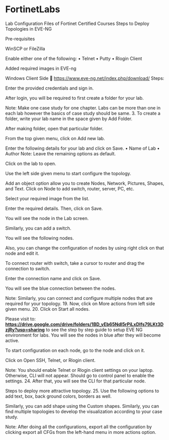 # FortinetLabs
Lab Configuration Files of Fortinet Certified Courses Steps to Deploy Topologies in EVE-NG

Pre-requisites

WinSCP or FileZilla

Enable either one of the following: • Telnet • Putty • Rlogin Client

Added required images in EVE-ng

Windows Client Side  https://www.eve-ng.net/index.php/download/ Steps:

Enter the provided credentials and sign in.

After login, you will be required to first create a folder for your lab.

Note: Make one case study for one chapter. Labs can be more than one in each lab however the basics of case study should be same. 3. To create a folder, write your lab name in the space given by Add Folder.

After making folder, open that particular folder.

From the top given menu, click on Add new lab.

Enter the following details for your lab and click on Save. • Name of Lab • Author Note: Leave the remaining options as default.

Click on the lab to open.

Use the left side given menu to start configure the topology.

Add an object option allow you to create Nodes, Network, Pictures, Shapes, and Text. Click on Node to add switch, router, server, PC, etc.

Select your required image from the list.

Enter the required details. Then, click on Save.

You will see the node in the Lab screen.

Similarly, you can add a switch.

You will see the following nodes.

Also, you can change the configuration of nodes by using right click on that node and edit it.

To connect router with switch, take a cursor to router and drag the connection to switch.

Enter the connection name and click on Save.

You will see the blue connection between the nodes.

Note: Similarly, you can connect and configure multiple nodes that are required for your topology. 19. Now, click on More actions from left side given menu. 20. Click on Start all nodes.

Please visit to: **https://drive.google.com/drive/folders/1BD_vEb65Ndl5rPiLxDIfs79LKt3DzjRy?usp=sharing** to see the step by step guide to setup EVE NG environment for labs. 
You will see the nodes in blue after they will become active.

To start configuration on each node, go to the node and click on it.

Click on Open SSH, Telnet, or Rlogin client.

Note: You should enable Telnet or Rlogin client settings on your laptop. Otherwise, CLI will not appear. Should go to control panel to enable the settings. 24. After that, you will see the CLI for that particular node.

Steps to deploy more attractive topology. 25. Use the following options to add text, box, back ground colors, borders as well.

Similarly, you can add shape using the Custom shapes.
Similarly, you can find multiple topologies to develop the visualization according to your case study.

Note: After doing all the configurations, export all the configuration by clicking export all CFGs from the left-hand menu in more actions option.
